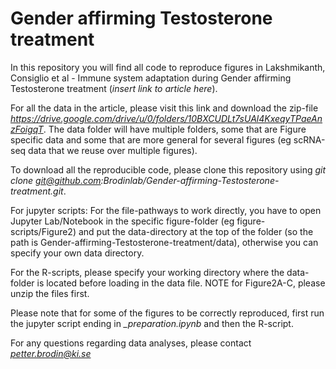 # Gender affirming Testosterone treatment
In this repository you will find all code to reproduce figures in Lakshmikanth, Consiglio et al - Immune system adaptation during Gender affirming Testosterone treatment (*insert link to article here*).

For all the data in the article, please visit this link and download the zip-file *https://drive.google.com/drive/u/0/folders/10BXCUDLt7sUAl4KxeqyTPaeAnzFoigqT*. The data folder will have multiple folders, some that are Figure specific data and some that are more general for several figures (eg scRNA-seq data that we reuse over multiple figures).

To download all the reproducible code, please clone this repository using *git clone git@github.com:Brodinlab/Gender-affirming-Testosterone-treatment.git*.

For jupyter scripts: For the file-pathways to work directly, you have to open Jupyter Lab/Notebook in the specific figure-folder (eg figure-scripts/Figure2) and put the data-directory at the top of the folder (so the path is Gender-affirming-Testosterone-treatment/data), otherwise you can specify your own data directory.

For the R-scripts, please specify your working directory where the data-folder is located before loading in the data file. NOTE for Figure2A-C, please unzip the files first.

Please note that for some of the figures to be correctly reproduced, first run the jupyter script ending in *\_preparation.ipynb* and then the R-script.

For any questions regarding data analyses, please contact *petter.brodin@ki.se*


